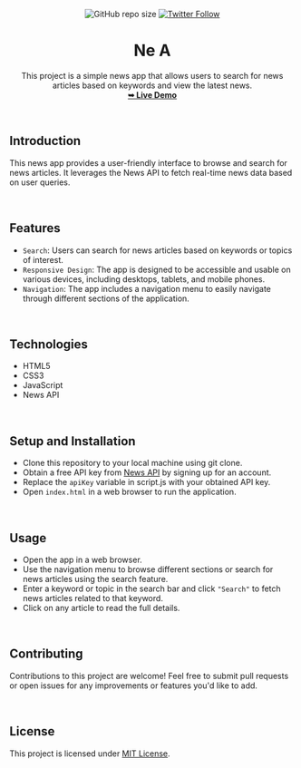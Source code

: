 <div align="center">

![GitHub repo size](https://img.shields.io/github/repo-size/Pranav-Jadhav09/currency-converter-app)
[![Twitter Follow](https://img.shields.io/twitter/follow/Pranav_Jadhav09?style=social)](https://twitter.com/Pranav_Jadhav09)

# Ne A

This project is a simple news app that allows users to search for news articles based on keywords and view the latest news.<br />
<a href="https://ns-hu-ap-site.onrender.com/"><strong>➥ Live Demo</strong></a>

</div>

<br/>

## Introduction

This news app provides a user-friendly interface to browse and search for news articles. It leverages the News API to fetch real-time news data based on user queries.

<br/>

## Features

- `Search`: Users can search for news articles based on keywords or topics of interest.
- `Responsive Design`: The app is designed to be accessible and usable on various devices, including desktops, tablets, and mobile phones.
- `Navigation`: The app includes a navigation menu to easily navigate through different sections of the application.

<br/>

## Technologies

- HTML5
- CSS3
- JavaScript
- News API

<br/>

## Setup and Installation

- Clone this repository to your local machine using git clone.
- Obtain a free API key from [News API](https://newsapi.org) by signing up for an account.
- Replace the `apiKey` variable in script.js with your obtained API key.
- Open `index.html` in a web browser to run the application.

<br/>

## Usage

- Open the app in a web browser.
- Use the navigation menu to browse different sections or search for news articles using the search feature.
- Enter a keyword or topic in the search bar and click `"Search"` to fetch news articles related to that keyword.
- Click on any article to read the full details.

<br/>

## Contributing

Contributions to this project are welcome! Feel free to submit pull requests or open issues for any improvements or features you'd like to add.

<br />

## License

This project is licensed under [MIT License](./LICENSE).
